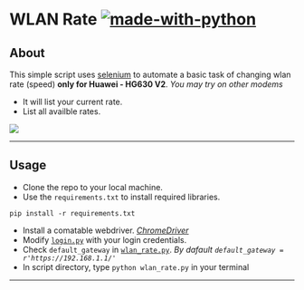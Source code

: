 # WLAN Rate  [![made-with-python](https://img.shields.io/badge/Made%20with-Python-1f425f.svg)](https://www.python.org/)

## About
This simple script uses [selenium](https://pypi.org/project/selenium/) to automate a basic task of changing wlan rate (speed) **only for Huawei - HG630 V2**. *You may try on other modems*<br>
- It will list your current rate.
- List all availble rates.

![](WLAN-Rate.gif)

---
## Usage
- Clone the repo to your local machine.
- Use the `requirements.txt` to install required libraries.
```
pip install -r requirements.txt
```
- Install a comatable webdriver. *[ChromeDriver](https://sites.google.com/a/chromium.org/chromedriver/downloads)* 
- Modify [`login.py`](https://github.com/kfrawee/WLANRate/blob/master/login.py) with your login credentials.
- Check `default_gateway` in [`wlan_rate.py`](https://github.com/kfrawee/WLANRate/blob/master/wlan_rate.py). *By dafault `default_gateway = r'https://192.168.1.1/'`*
- In script directory, type `python wlan_rate.py` in your terminal 
--- 
